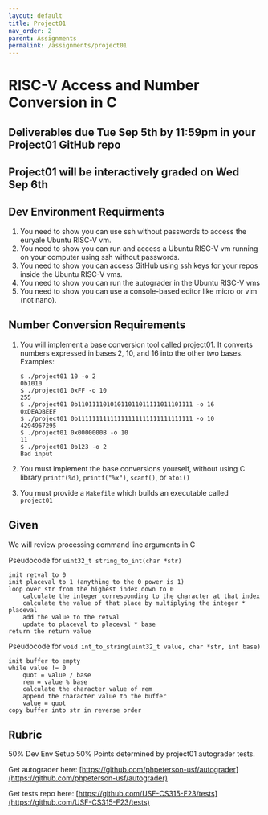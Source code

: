```yaml
---
layout: default
title: Project01
nav_order: 2
parent: Assignments
permalink: /assignments/project01
---
```


# RISC-V Access and Number Conversion in C

## Deliverables due Tue Sep 5th by 11:59pm in your Project01 GitHub repo

## Project01 will be interactively graded on Wed Sep 6th

## Dev Environment Requirments

1. You need to show you can use ssh without passwords to access the euryale Ubuntu RISC-V vm.
2. You need to show you can run and access a Ubuntu RISC-V vm running on your computer using ssh without passwords.
3. You need to show you can access GitHub using ssh keys for your repos inside the Ubuntu RISC-V vms.
4. You need to show you can run the autograder in the Ubuntu RISC-V vms
5. You need to show you can use a console-based editor like micro or vim (not nano).


## Number Conversion Requirements

1. You will implement a base conversion tool called project01. It converts numbers expressed in bases 2, 10, and 16 into the other two bases. Examples:

    ```text    
    $ ./project01 10 -o 2
    0b1010
    $ ./project01 0xFF -o 10
    255
    $ ./project01 0b11011110101011011011111011101111 -o 16
    0xDEADBEEF
    $ ./project01 0b11111111111111111111111111111111 -o 10
    4294967295
    $ ./project01 0x0000000B -o 10
    11
    $ ./project01 0b123 -o 2
    Bad input
    ```

1. You must implement the base conversions yourself, without using C library `printf(%d)`, `printf("%x")`,  `scanf()`, or `atoi()`
1. You must provide a `Makefile` which builds an executable called `project01`

## Given
We will review processing command line arguments in C

Pseudocode for `uint32_t string_to_int(char *str)`

    init retval to 0
    init placeval to 1 (anything to the 0 power is 1)
    loop over str from the highest index down to 0
        calculate the integer corresponding to the character at that index	
        calculate the value of that place by multiplying the integer * placeval
        add the value to the retval
        update to placeval to placeval * base
    return the return value

Pseudocode for `void int_to_string(uint32_t value, char *str, int base)`

    init buffer to empty
    while value != 0
        quot = value / base
        rem = value % base
        calculate the character value of rem
        append the character value to the buffer
        value = quot
    copy buffer into str in reverse order

## Rubric

50% Dev Env Setup
50% Points determined by project01 autograder tests.

Get autograder here:
[https://github.com/phpeterson-usf/autograder](https://github.com/phpeterson-usf/autograder)

Get tests repo here:
[https://github.com/USF-CS315-F23/tests](https://github.com/USF-CS315-F23/tests)
